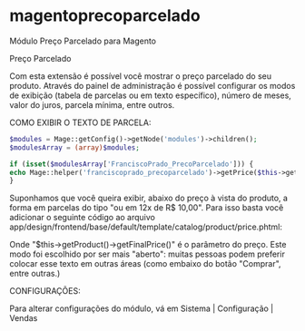 # magentoprecoparcelado
Módulo Preço Parcelado para Magento

Preço Parcelado

Com esta extensão é possível você mostrar o preço parcelado do seu produto. Através do painel de administração é possível configurar os modos de exibição (tabela de parcelas ou em texto específico), número de meses, valor do juros, parcela mínima, entre outros.

COMO EXIBIR O TEXTO DE PARCELA:

```php
$modules = Mage::getConfig()->getNode('modules')->children();
$modulesArray = (array)$modules;

if (isset($modulesArray['FranciscoPrado_PrecoParcelado'])) {
echo Mage::helper('franciscoprado_precoparcelado')->getPrice($this->getProduct()->getFinalPrice());
}
```

Suponhamos que você queira exibir, abaixo do preço à vista do produto, a forma em parcelas do tipo "ou em 12x de R$ 10,00". Para isso basta você adicionar o seguinte código ao arquivo app/design/frontend/base/default/template/catalog/product/price.phtml:


Onde "$this->getProduct()->getFinalPrice()" é o parâmetro do preço. Este modo foi escolhido por ser mais "aberto": muitas pessoas podem preferir colocar esse texto em outras áreas (como embaixo do botão "Comprar", entre outras.)

CONFIGURAÇÕES:

Para alterar configurações do módulo, vá em Sistema | Configuração | Vendas
